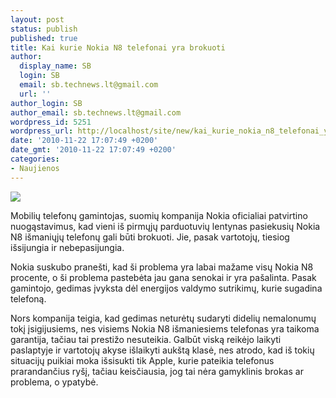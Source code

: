 ```yaml
---
layout: post
status: publish
published: true
title: Kai kurie Nokia N8 telefonai yra brokuoti
author:
  display_name: SB
  login: SB
  email: sb.technews.lt@gmail.com
  url: ''
author_login: SB
author_email: sb.technews.lt@gmail.com
wordpress_id: 5251
wordpress_url: http://localhost/site/new/kai_kurie_nokia_n8_telefonai_yra_brokuoti/
date: '2010-11-22 17:07:49 +0200'
date_gmt: '2010-11-22 17:07:49 +0200'
categories:
- Naujienos
---
```

<div class="imgright"><img src="http://www.part.lt/img/8cb337bc9caa4e2c3abbb763af83366a376.jpg"  /></div>
<p>Mobilių telefonų gamintojas, suomių kompanija Nokia oficialiai patvirtino nuogąstavimus, kad vieni iš pirmųjų parduotuvių lentynas pasiekusių Nokia N8 išmaniųjų telefonų gali būti brokuoti. Jie, pasak vartotojų, tiesiog išsijungia ir nebepasijungia.</p>
<p>Nokia suskubo pranešti, kad ši problema yra labai mažame visų Nokia N8 procente, o ši problema pastebėta jau gana senokai ir yra pašalinta. Pasak gamintojo, gedimas įvyksta dėl energijos valdymo sutrikimų, kurie sugadina telefoną.</p>
<p>Nors kompanija teigia, kad gedimas neturėtų sudaryti didelių nemalonumų tokį įsigijusiems, nes visiems Nokia N8 išmaniesiems telefonas yra taikoma garantija, tačiau tai prestižo nesuteikia. Galbūt viską reikėjo laikyti paslaptyje ir vartotojų akyse išlaikyti aukštą klasė, nes atrodo, kad iš tokių situacijų puikiai moka išsisukti tik Apple, kurie pateikia telefonus prarandančius ryšį, tačiau keisčiausia, jog tai nėra gamyklinis brokas ar problema, o ypatybė.<br /></p>
